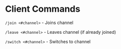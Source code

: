 # Client Commands

`/join <#channel>` - Joins channel

`/leave <#channel>` - Leaves channel (if already joined)

`/switch <#channel>` - Switches to channel